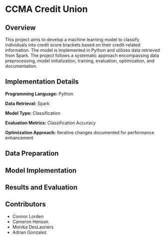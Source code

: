# CCMA Credit Union
## Overview

This project aims to develop a machine learning model to classify individuals into credit score brackets based on their credit-related information. The model is implemented in Python and utilizes data retrieved from Spark. The project follows a systematic approach encompassing data preprocessing, model initialization, training, evaluation, optimization, and documentation.

## Implementation Details

**Programming Language:** Python

**Data Retrieval:** Spark

**Model Type:** Classification

**Evaluation Metrics:** Classification Accuracy

**Optimization Approach:** Iterative changes documented for performance enhancement

## Data Preparation

## Model Implementation

## Results and Evaluation

## Contributors
- Connor Lorden 
- Cameron Henson
- Monika DesLauriers
- Adrian Gonzalez 
